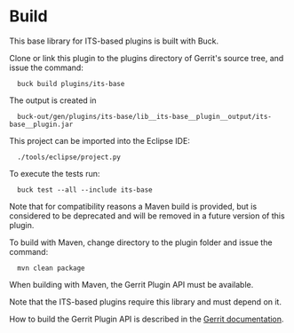 Build
=====

This base library for ITS-based plugins is built with Buck.

Clone or link this plugin to the plugins directory of Gerrit's source
tree, and issue the command:

```
  buck build plugins/its-base
```

The output is created in

```
  buck-out/gen/plugins/its-base/lib__its-base__plugin__output/its-base__plugin.jar
```

This project can be imported into the Eclipse IDE:

```
  ./tools/eclipse/project.py
```

To execute the tests run:

```
  buck test --all --include its-base
```

Note that for compatibility reasons a Maven build is provided, but is
considered to be deprecated and will be removed in a future version of
this plugin.

To build with Maven, change directory to the plugin folder and issue the
command:

```
  mvn clean package
```

When building with Maven, the Gerrit Plugin API must be available.

Note that the ITS-based plugins require this library and must depend on it.

How to build the Gerrit Plugin API is described in the [Gerrit
documentation](../../../Documentation/dev-buck.html#_extension_and_plugin_api_jar_files).
